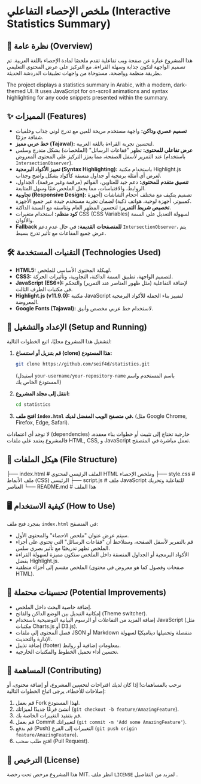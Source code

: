 # ملخص الإحصاء التفاعلي (Interactive Statistics Summary)

## 📖 نظرة عامة (Overview)

هذا المشروع عبارة عن صفحة ويب تفاعلية تقدم ملخصًا لمادة الإحصاء باللغة العربية. تم تصميم الواجهة لتكون جذابة وسهلة القراءة، مع التركيز على عرض المحتوى التعليمي بطريقة منظمة وواضحة، مستوحاة من واجهات تطبيقات الدردشة الحديثة.

The project displays a statistics summary in Arabic, with a modern, dark-themed UI. It uses JavaScript for on-scroll animations and syntax highlighting for any code snippets presented within the summary.

## ✨ المميزات (Features)

*   **تصميم عصري وداكن:** واجهة مستخدم مريحة للعين مع تدرج لوني جذاب وخلفيات شفافة جزئيًا.
*   **خط عربي مميز (Tajawal):** لتحسين تجربة القراءة باللغة العربية.
*   **عرض تفاعلي للمحتوى:** تظهر "فقاعات الرسائل" (الملخصات) بشكل متدرج وسلس عند التمرير لأسفل الصفحة، مما يعزز التركيز على المحتوى المعروض (باستخدام `IntersectionObserver`).
*   **تمييز الأكواد البرمجية (Syntax Highlighting):** باستخدام مكتبة Highlight.js لعرض أي أمثلة برمجية أو جداول منسقة كأكواد بشكل واضح وجذاب.
*   **تنسيق متقدم للمحتوى:** دعم جيد للعناوين، القوائم (مرقمة وغير مرقمة)، الجداول، الروابط، والاقتباسات، مما يجعل الملخص غنيًا وسهل المتابعة.
*   **تجاوبية (Responsive Design):** تصميم يتكيف مع مختلف أحجام الشاشات (أجهزة كمبيوتر، أجهزة لوحية، هواتف ذكية) لضمان تجربة مستخدم جيدة عبر جميع الأجهزة.
*   **تخصيص شريط التمرير:** لتحسين المظهر العام وتناسقه مع السمة الداكنة.
*   **كود منظم:** استخدام متغيرات CSS (CSS Variables) لسهولة التعديل على السمة والألوان.
*   **Fallback للمتصفحات القديمة:** في حال عدم دعم `IntersectionObserver`، يتم عرض جميع الفقاعات مع تأثير تدرج بسيط.

## 🛠️ التقنيات المستخدمة (Technologies Used)

*   **HTML5:** لهيكلة المحتوى الأساسي للملخص.
*   **CSS3:** لتصميم الواجهة، تطبيق السمة الداكنة، التجاوبية، وتأثيرات الحركة.
*   **JavaScript (ES6+):** لإضافة التفاعلية (مثل ظهور العناصر عند التمرير) والتحكم في مكتبات الطرف الثالث.
*   **Highlight.js (v11.9.0):** مكتبة JavaScript لتمييز بناء الجملة للأكواد البرمجية المعروضة.
*   **Google Fonts (Tajawal):** لاستخدام خط عربي مخصص وأنيق.

## 🚀 الإعداد والتشغيل (Setup and Running)

لتشغيل هذا المشروع محليًا، اتبع الخطوات التالية:

1.  **قم بتنزيل أو استنساخ (clone) هذا المستودع:**
    ```bash
    git clone https://github.com/seif4d/statistics.git
    ```
    (استبدل `your-username/your-repository-name` باسم المستخدم واسم المستودع الخاص بك)

2.  **انتقل إلى مجلد المشروع:**
    ```bash
    cd statistics
    ```

3.  **افتح ملف `index.html` في متصفح الويب المفضل لديك.** (مثل Google Chrome, Firefox, Edge, Safari).

لا توجد أي اعتمادات (dependencies) خارجية تحتاج إلى تثبيت أو خطوات بناء معقدة، فالمشروع يعتمد على ملفات HTML, CSS, و JavaScript تعمل مباشرة في المتصفح.

## 📁 هيكل الملفات (File Structure)
├── index.html # الملف الرئيسي لمحتوى HTML وملخص الإحصاء
├── style.css # ملف الأنماط (CSS) الرئيسي
├── script.js # ملف JavaScript للتفاعلية وتحريك العناصر
└── README.md # هذا الملف


## 🖥️ كيفية الاستخدام (How to Use)

بمجرد فتح ملف `index.html` في المتصفح:
*   سيتم عرض عنوان "ملخص الاحصاء" والمحتوى الأول.
*   قم بالتمرير لأسفل الصفحة، وستلاحظ أن "فقاعات الرسائل" التي تحتوي على أجزاء الملخص تظهر تدريجيًا مع تأثير بصري سلس.
*   الأكواد البرمجية أو الجداول المنسقة داخل الملخص ستكون مميزة لسهولة القراءة بفضل Highlight.js.
*   الملخص مقسم إلى أجزاء منطقية (صفحات وفصول كما هو معروض في محتوى HTML).

## 🔮 تحسينات محتملة (Potential Improvements)

*   إضافة خاصية البحث داخل الملخص.
*   إمكانية التبديل بين الوضع الداكن والفاتح (Theme switcher).
*   إضافة المزيد من التفاعلات أو الرسوم البيانية التوضيحية باستخدام JavaScript (مثل مكتبات Charts.js أو D3.js).
*   فصل المحتوى إلى ملفات JSON أو Markdown منفصلة وتحميلها ديناميكيًا لسهولة الإدارة والتحديث.
*   إضافة تذييل (footer) بمعلومات إضافية أو روابط.
*   تحسين أداء تحميل الخطوط والمكتبات الخارجية.

## 🤝 المساهمة (Contributing)

نرحب بالمساهمات! إذا كان لديك اقتراحات لتحسين المشروع، أو إضافة محتوى، أو إصلاحات للأخطاء، يرجى اتباع الخطوات التالية:
1.  قم بعمل Fork لهذا المستودع.
2.  أنشئ فرعًا جديدًا لميزاتك (`git checkout -b feature/AmazingFeature`).
3.  قم بتنفيذ التغييرات الخاصة بك.
4.  قم بعمل Commit لتغييراتك (`git commit -m 'Add some AmazingFeature'`).
5.  قم بدفع (Push) التغييرات إلى الفرع (`git push origin feature/AmazingFeature`).
6.  افتح طلب سحب (Pull Request).

## 📄 الترخيص (License)

هذا المشروع مرخص تحت رخصة MIT. انظر ملف `LICENSE` لمزيد من التفاصيل .
